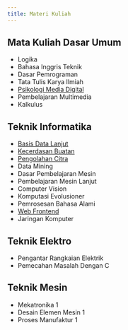 ```yaml
---
title: Materi Kuliah
---
```


## Mata Kuliah Dasar Umum

- Logika
- Bahasa Inggris Teknik
- Dasar Pemrograman
- Tata Tulis Karya Ilmiah
- [Psikologi Media Digital](/course-materials/psikologi-media-digital/2020-2021/)
- Pembelajaran Multimedia
- Kalkulus

## Teknik Informatika

- [Basis Data Lanjut](/course-materials/basis-data-lanjut/2020-2021/)
- [Kecerdasan Buatan](/course-materials/kecerdasan-buatan/2020-2021/)
- [Pengolahan Citra](/course-materials/pengolahan-citra/2020-2021/)
- Data Mining
- Dasar Pembelajaran Mesin
- Pembelajaran Mesin Lanjut
- Computer Vision
- Komputasi Evolusioner
- Pemrosesan Bahasa Alami
- [Web Frontend](/course-materials/praktikum-web/2020-2021/)
- Jaringan Komputer

## Teknik Elektro

- Pengantar Rangkaian Elektrik
- Pemecahan Masalah Dengan C

## Teknik Mesin

- Mekatronika 1
- Desain Elemen Mesin 1
- Proses Manufaktur 1
